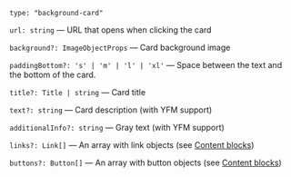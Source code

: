`type: "background-card"`

`url: string` — URL that opens when clicking the card

`background?: ImageObjectProps` — Card background image

`paddingBottom?: 's' | 'm' | 'l' | 'xl'` — Space between the text and the bottom of the card.

`title?: Title | string` — Card title

`text?: string` — Card description (with YFM support)

`additionalInfo?: string` — Gray text (with YFM support)

`links?: Link[]` — An array with link objects (see [Content blocks](?path=/docs/documentation-types--docs))

`buttons?: Button[]` — An array with button objects (see [Content blocks](?path=/docs/documentation-types--docs))
